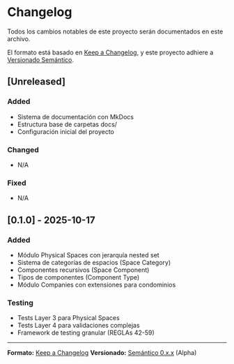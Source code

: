 # Changelog

Todos los cambios notables de este proyecto serán documentados en este archivo.

El formato está basado en [Keep a Changelog](https://keepachangelog.com/es/1.0.0/),
y este proyecto adhiere a [Versionado Semántico](https://semver.org/lang/es/).

## [Unreleased]

### Added
- Sistema de documentación con MkDocs
- Estructura base de carpetas docs/
- Configuración inicial del proyecto

### Changed
- N/A

### Fixed
- N/A

## [0.1.0] - 2025-10-17

### Added
- Módulo Physical Spaces con jerarquía nested set
- Sistema de categorías de espacios (Space Category)
- Componentes recursivos (Space Component)
- Tipos de componentes (Component Type)
- Módulo Companies con extensiones para condominios

### Testing
- Tests Layer 3 para Physical Spaces
- Tests Layer 4 para validaciones complejas
- Framework de testing granular (REGLAs 42-59)

---

**Formato:** [Keep a Changelog](https://keepachangelog.com/es/)
**Versionado:** [Semántico 0.x.x](https://semver.org/lang/es/) (Alpha)
